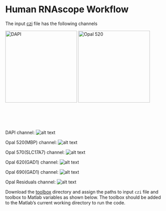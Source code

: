 # Human RNAscope Workflow

The input [czi](https://github.com/LieberInstitute/dotdotdot/blob/master/images/Human1.czi) file has the following channels

<img src="https://github.com/LieberInstitute/dotdotdot/blob/master/images/MAX_Human2-DAPI.png" title="DAPI" width="225"/> <img src="https://github.com/LieberInstitute/dotdotdot/blob/master/images/MAX_Human2-520.png" title="Opal 520" width="225"/> <br/><br/><br/><br/><br/>

DAPI channel: 
![alt text](https://github.com/LieberInstitute/dotdotdot/blob/master/images/MAX_Human2-DAPI.png "Logo Title Text 1")

Opal 520(MBP) channel: 
![alt text](https://github.com/LieberInstitute/dotdotdot/blob/master/images/MAX_Human2-520.png "Logo Title Text 1")

Opal 570(SLC17A7) channel: 
![alt text](https://github.com/LieberInstitute/dotdotdot/blob/master/images/MAX_Human2-570.png "Logo Title Text 1")

Opal 620(GAD1) channel: 
![alt text](https://github.com/LieberInstitute/dotdotdot/blob/master/images/MAX_Human2-620.png "Logo Title Text 1")

Opal 690(GAD1) channel: 
![alt text](https://github.com/LieberInstitute/dotdotdot/blob/master/images/MAX_Human2-690.png "Logo Title Text 1")

Opal Residuals channel: 
![alt text](https://github.com/LieberInstitute/dotdotdot/blob/master/images/MAX_Human2-Residuals.png "Logo Title Text 1")


Download the [toolbox](https://github.com/LieberInstitute/dotdotdot/tree/master/toolbox) directory and assign the paths to input `czi` file and toolbox to Matlab variables as shown below. The toolbox should be added to the Matlab’s current working directory to run the code.
